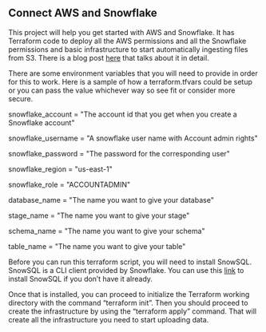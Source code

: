 ## Connect AWS and Snowflake

This project will help you get started with AWS and Snowflake.  It has Terraform code to deploy all the AWS permissions
and all the Snowflake permissions and basic infrastructure to start automatically ingesting files from S3.  There is a 
blog post [here](https://abdiels.com/2024/07/03/Snowflake-and-AWS.html) that talks about it in detail.

There are some environment variables that you will need to provide in order for this to work.  Here is a sample of how
a terraform.tfvars could be setup or you can pass the value whichever way so see fit or consider more secure.

snowflake_account  = "The account id that you get when you create a Snowflake account"

snowflake_username = "A snowflake user name with Account admin rights"

snowflake_password = "The password for the corresponding user"

snowflake_region   = "us-east-1" 

snowflake_role     = "ACCOUNTADMIN"

database_name = "The name you want to give your database"

stage_name = "The name you want to give your stage"

schema_name = "The name you want to give your schema"

table_name = "The name you want to give your table"

Before you can run this terraform script, you will need to install SnowSQL. SnowSQL is a CLI client provided by Snowflake.
You can use this [link](https://docs.snowflake.com/en/user-guide/snowsql-install-config) to install SnowSQL if you
don’t have it already. 

Once that is installed, you can proceed to initialize the Terraform working directory with the
command “terraform init”. Then you should proceed to create the infrastructure by using the “terraform apply” command.
That will create all the infrastructure you need to start uploading data.
